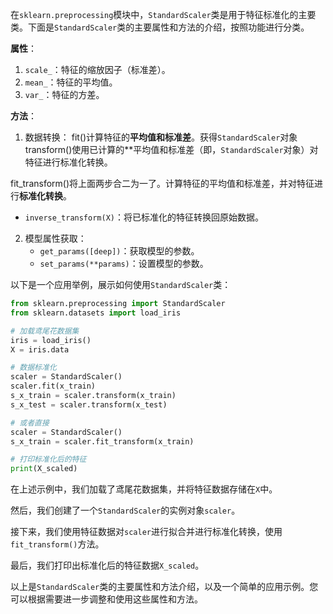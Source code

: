 在`sklearn.preprocessing`模块中，`StandardScaler`类是用于特征标准化的主要类。下面是`StandardScaler`类的主要属性和方法的介绍，按照功能进行分类。

**属性**：

1. `scale_`：特征的缩放因子（标准差）。
2. `mean_`：特征的平均值。
3. `var_`：特征的方差。

**方法**：

1. 数据转换：
fit()计算特征的**平均值和标准差**。获得`StandardScaler`对象
transform()使用已计算的**平均值和标准差（即，`StandardScaler`对象）对特征进行标准化转换。
   
fit_transform()将上面两步合二为一了。计算特征的平均值和标准差，并对特征进行**标准化转换**。
   
   - `inverse_transform(X)`：将已标准化的特征转换回原始数据。
   
2. 模型属性获取：
   - `get_params([deep])`：获取模型的参数。
   - `set_params(**params)`：设置模型的参数。

以下是一个应用举例，展示如何使用`StandardScaler`类：

```python
from sklearn.preprocessing import StandardScaler
from sklearn.datasets import load_iris

# 加载鸢尾花数据集
iris = load_iris()
X = iris.data

# 数据标准化
scaler = StandardScaler()  
scaler.fit(x_train)
s_x_train = scaler.transform(x_train)
s_x_test = scaler.transform(x_test)

# 或者直接
scaler = StandardScaler()  
s_x_train = scaler.fit_transform(x_train)

# 打印标准化后的特征
print(X_scaled)
```

在上述示例中，我们加载了鸢尾花数据集，并将特征数据存储在`X`中。

然后，我们创建了一个`StandardScaler`的实例对象`scaler`。

接下来，我们使用特征数据对`scaler`进行拟合并进行标准化转换，使用`fit_transform()`方法。

最后，我们打印出标准化后的特征数据`X_scaled`。

以上是`StandardScaler`类的主要属性和方法介绍，以及一个简单的应用示例。您可以根据需要进一步调整和使用这些属性和方法。